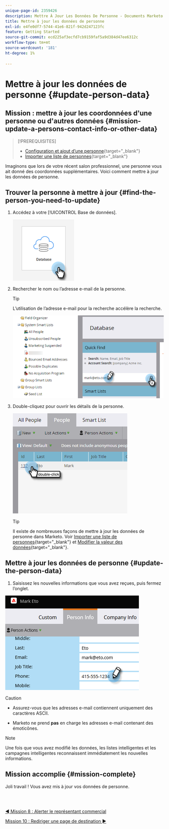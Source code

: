 ```yaml
---
unique-page-id: 2359426
description: Mettre À Jour Les Données De Personne - Documents Marketo - Documentation Du Produit
title: Mettre à jour les données de personne
exl-id: e4fe0df7-5744-41e6-821f-942d247123fc
feature: Getting Started
source-git-commit: ecd225af3ecfd7cb9159faf5a9d384d47ee6312c
workflow-type: tm+mt
source-wordcount: '181'
ht-degree: 1%

---
```


# Mettre à jour les données de personne {#update-person-data}

## Mission : mettre à jour les coordonnées d&#39;une personne ou d&#39;autres données {#mission-update-a-persons-contact-info-or-other-data}

>[!PREREQUISITES]
>
>* [Configuration et ajout d’une personne](/help/marketo/getting-started/quick-wins/get-set-up-and-add-a-person.md){target="_blank"}
>* [Importer une liste de personnes](/help/marketo/getting-started/quick-wins/import-a-list-of-people.md){target="_blank"}

Imaginons que lors de votre récent salon professionnel, une personne vous ait donné des coordonnées supplémentaires. Voici comment mettre à jour les données de personne.

## Trouver la personne à mettre à jour {#find-the-person-you-need-to-update}

1. Accédez à votre [!UICONTROL Base de données].

   ![](assets/update-person-data-1.png)

1. Rechercher le nom ou l’adresse e-mail de la personne.

   >[!TIP]
   >
   >L’utilisation de l’adresse e-mail pour la recherche accélère la recherche.

   ![](assets/update-person-data-2.png)

1. Double-cliquez pour ouvrir les détails de la personne.

   ![](assets/update-person-data-3.png)

   >[!TIP]
   >
   >Il existe de nombreuses façons de mettre à jour les données de personne dans Marketo. Voir [Importer une liste de personnes](/help/marketo/getting-started/quick-wins/import-a-list-of-people.md){target="_blank"} et [Modifier la valeur des données](/help/marketo/product-docs/core-marketo-concepts/smart-campaigns/flow-actions/change-data-value.md){target="_blank"}.

## Mettre à jour les données de personne {#update-the-person-data}

1. Saisissez les nouvelles informations que vous avez reçues, puis fermez l’onglet.

![](assets/update-person-data-4.png)

>[!CAUTION]
>
>* Assurez-vous que les adresses e-mail contiennent uniquement des caractères ASCII.
>
>* Marketo ne prend **pas** en charge les adresses e-mail contenant des émoticônes.

>[!NOTE]
>
>Une fois que vous avez modifié les données, les listes intelligentes et les campagnes intelligentes reconnaissent immédiatement les nouvelles informations.

## Mission accomplie {#mission-complete}

Joli travail ! Vous avez mis à jour vos données de personne.

<br> 

[◄ Mission 8 : Alerter le représentant commercial](/help/marketo/getting-started/quick-wins/alert-the-sales-rep.md)

[Mission 10 : Rediriger une page de destination ►](/help/marketo/getting-started/quick-wins/redirect-a-landing-page.md)
